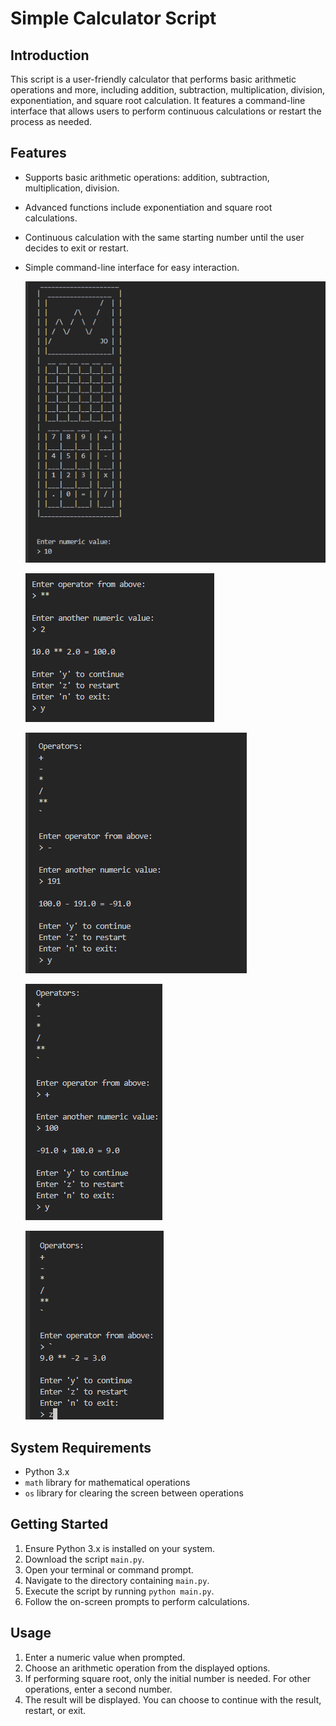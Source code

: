 
# Simple Calculator Script

## Introduction
This script is a user-friendly calculator that performs basic arithmetic operations and more, including addition, subtraction, multiplication, division, exponentiation, and square root calculation. It features a command-line interface that allows users to perform continuous calculations or restart the process as needed.

## Features
- Supports basic arithmetic operations: addition, subtraction, multiplication, division.
- Advanced functions include exponentiation and square root calculations.
- Continuous calculation with the same starting number until the user decides to exit or restart.
- Simple command-line interface for easy interaction.

    ![Home screen, calculator logo, user enter first value.](./images/home.png)

    ![Performing exponentiation.](./images/power_function.png)

    ![Performing subtraction.](./images/subtract_function.png)

    ![Performing addition.](./images/sum_function.png)

    ![Performing square root operations.](./images/square_root_function.png)

## System Requirements
- Python 3.x
- `math` library for mathematical operations
- `os` library for clearing the screen between operations

## Getting Started
1. Ensure Python 3.x is installed on your system.
2. Download the script `main.py`.
3. Open your terminal or command prompt.
4. Navigate to the directory containing `main.py`.
5. Execute the script by running `python main.py`.
6. Follow the on-screen prompts to perform calculations.

## Usage
1. Enter a numeric value when prompted.
2. Choose an arithmetic operation from the displayed options.
3. If performing square root, only the initial number is needed. For other operations, enter a second number.
4. The result will be displayed. You can choose to continue with the result, restart, or exit.

